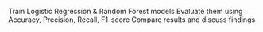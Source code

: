 Train Logistic Regression & Random Forest models Evaluate them using Accuracy, Precision, Recall, F1-score Compare results and discuss findings
